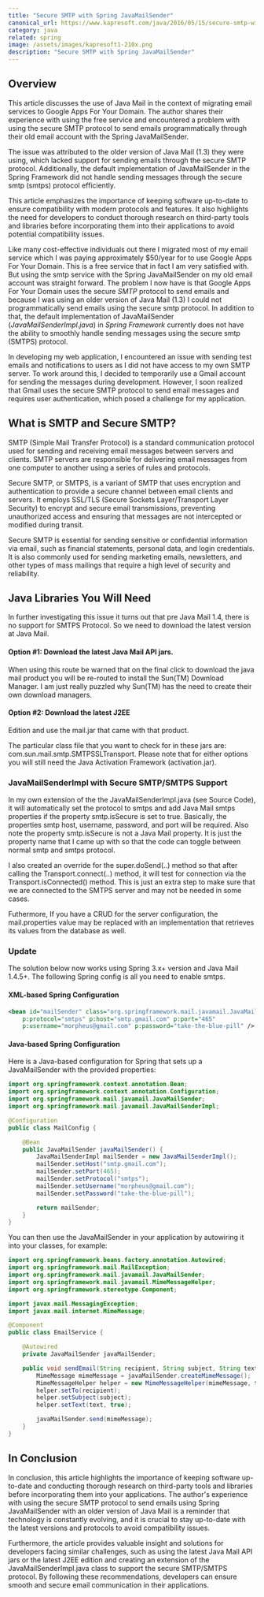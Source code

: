 ```yaml
---
title: "Secure SMTP with Spring JavaMailSender"
canonical_url: https://www.kapresoft.com/java/2016/05/15/secure-smtp-with-spring-javamailsender.html
category: java
related: spring
image: /assets/images/kapresoft1-210x.png
description: "Secure SMTP with Spring JavaMailSender"
---
```


## Overview

This article discusses the use of Java Mail in the context of migrating email services to Google Apps For Your Domain. The author shares their experience with using the free service and encountered a problem with using the secure SMTP protocol to send emails programmatically through their old email account with the Spring JavaMailSender.<!--excerpt-->

The issue was attributed to the older version of Java Mail (1.3) they were using, which lacked support for sending emails through the secure SMTP protocol. Additionally, the default implementation of JavaMailSender in the Spring Framework did not handle sending messages through the secure smtp (smtps) protocol efficiently.

This article emphasizes the importance of keeping software up-to-date to ensure compatibility with modern protocols and features. It also highlights the need for developers to conduct thorough research on third-party tools and libraries before incorporating them into their applications to avoid potential compatibility issues.

Like many cost-effective individuals out there I migrated most of my email service which I was paying approximately $50/year for to use Google Apps For Your Domain. This is a free service that in fact I am very satisfied with. But using the smtp service with the Spring JavaMailSender on my old email account was straight forward. The problem I now have is that Google Apps For Your Domain uses the secure _SMTP_ protocol to send emails and because I was using an older version of Java Mail (1.3) I could not programmatically send emails using the secure smtp protocol. In addition to that, the default implementation of JavaMailSender (_JavaMailSenderImpl.java_) in _Spring Framework_ currently does not have the ability to smoothly handle sending messages using the secure smtp (SMTPS) protocol.

In developing my web application, I encountered an issue with sending test emails and notifications to users as I did not have access to my own SMTP server. To work around this, I decided to temporarily use a Gmail account for sending the messages during development. However, I soon realized that Gmail uses the secure SMTP protocol to send email messages and requires user authentication, which posed a challenge for my application.

## What is SMTP and Secure SMTP?

SMTP (Simple Mail Transfer Protocol) is a standard communication protocol used for sending and receiving email messages between servers and clients. SMTP servers are responsible for delivering email messages from one computer to another using a series of rules and protocols.

Secure SMTP, or SMTPS, is a variant of SMTP that uses encryption and authentication to provide a secure channel between email clients and servers. It employs SSL/TLS (Secure Sockets Layer/Transport Layer Security) to encrypt and secure email transmissions, preventing unauthorized access and ensuring that messages are not intercepted or modified during transit.

Secure SMTP is essential for sending sensitive or confidential information via email, such as financial statements, personal data, and login credentials. It is also commonly used for sending marketing emails, newsletters, and other types of mass mailings that require a high level of security and reliability.

## Java Libraries You Will Need

In further investigating this issue it turns out that pre Java Mail 1.4, there is no support for SMTPS Protocol. So we need to download the latest version at Java Mail.

#### Option #1:  Download the latest Java Mail API jars.
When using this route be warned that on the final click to download the java mail product you will be re-routed to install the Sun(TM) Download Manager. I am just really puzzled why Sun(TM) has the need to create their own download managers.
#### Option #2: Download the latest J2EE

Edition and use the mail.jar that came with that product.

The particular class file that you want to check for in these jars are: com.sun.mail.smtp.SMTPSSLTransport.
Please note that for either options you will still need the Java Activation Framework (activation.jar).

### JavaMailSenderImpl with Secure SMTP/SMTPS Support
In my own extension of the the JavaMailSenderImpl.java (see Source Code), it will automatically set the protocol to smtps and add Java Mail smtps properties if the property smtp.isSecure is set to true. Basically, the properties smtp host, username, password, and port will be required.  Also note the property smtp.isSecure is not a Java Mail property. It is just the property name that I came up with so that the code can toggle between normal smtp and smtps protocol.

I also created an override for the super.doSend(..) method so that after calling the Transport.connect(..) method, it will test for connection via the Transport.isConnected() method. This is just an extra step to make sure that we are connected to the SMTPS server and may not be needed in some cases.

Futhermore, If you have a CRUD for the server configuration,  the mail.properties value may be replaced with an implementation that retrieves its values from the database as well.

### Update
The solution below now works using Spring 3.x+ version and Java Mail 1.4.5+. The following Spring config is all you need to enable smtps.

#### XML-based Spring Configuration

```xml
<bean id="mailSender" class="org.springframework.mail.javamail.JavaMailSenderImpl"
    p:protocol="smtps" p:host="smtp.gmail.com" p:port="465"
    p:username="morpheus@gmail.com" p:password="take-the-blue-pill" />
```

#### Java-based Spring Configuration

Here is a Java-based configuration for Spring that sets up a JavaMailSender with the provided properties:

```java
import org.springframework.context.annotation.Bean;
import org.springframework.context.annotation.Configuration;
import org.springframework.mail.javamail.JavaMailSender;
import org.springframework.mail.javamail.JavaMailSenderImpl;

@Configuration
public class MailConfig {

    @Bean
    public JavaMailSender javaMailSender() {
        JavaMailSenderImpl mailSender = new JavaMailSenderImpl();
        mailSender.setHost("smtp.gmail.com");
        mailSender.setPort(465);
        mailSender.setProtocol("smtps");
        mailSender.setUsername("morpheus@gmail.com");
        mailSender.setPassword("take-the-blue-pill");

        return mailSender;
    }
}
```
You can then use the JavaMailSender in your application by autowiring it into your classes, for example:

```java
import org.springframework.beans.factory.annotation.Autowired;
import org.springframework.mail.MailException;
import org.springframework.mail.javamail.JavaMailSender;
import org.springframework.mail.javamail.MimeMessageHelper;
import org.springframework.stereotype.Component;

import javax.mail.MessagingException;
import javax.mail.internet.MimeMessage;

@Component
public class EmailService {

    @Autowired
    private JavaMailSender javaMailSender;

    public void sendEmail(String recipient, String subject, String text) throws MailException, MessagingException {
        MimeMessage mimeMessage = javaMailSender.createMimeMessage();
        MimeMessageHelper helper = new MimeMessageHelper(mimeMessage, true);
        helper.setTo(recipient);
        helper.setSubject(subject);
        helper.setText(text, true);

        javaMailSender.send(mimeMessage);
    }
}
```

## In Conclusion

In conclusion, this article highlights the importance of keeping software up-to-date and conducting thorough research on third-party tools and libraries before incorporating them into your applications. The author's experience with using the secure SMTP protocol to send emails using Spring JavaMailSender with an older version of Java Mail is a reminder that technology is constantly evolving, and it is crucial to stay up-to-date with the latest versions and protocols to avoid compatibility issues. 

Furthermore, the article provides valuable insight and solutions for developers facing similar challenges, such as using the latest Java Mail API jars or the latest J2EE edition and creating an extension of the JavaMailSenderImpl.java class to support the secure SMTP/SMTPS protocol. By following these recommendations, developers can ensure smooth and secure email communication in their applications.
